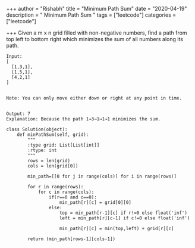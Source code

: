 +++
author = "Rishabh"
title = "Minimum Path Sum"
date = "2020-04-19"
description = " Minimum Path Sum "
tags = ["leetcode"]
categories = ["leetcode"]

+++
Given a m x n grid filled with non-negative numbers, find a path from top left to bottom right which minimizes the sum of all numbers along its path.

```
Input:
[
  [1,3,1],
  [1,5,1],
  [4,2,1]
]


Note: You can only move either down or right at any point in time.


Output: 7
Explanation: Because the path 1→3→1→1→1 minimizes the sum.

```

```
class Solution(object):
    def minPathSum(self, grid):
        """
        :type grid: List[List[int]]
        :rtype: int
        """
        rows = len(grid)
        cols = len(grid[0])
        
        min_path=[[0 for j in range(cols)] for i in range(rows)]
        
        for r in range(rows):
            for c in range(cols):
                if(r==0 and c==0):
                    min_path[r][c] = grid[0][0]
                else:
                    top = min_path[r-1][c] if r!=0 else float('inf')
                    left = min_path[r][c-1] if c!=0 else float('inf')
                        
                    min_path[r][c] = min(top,left) + grid[r][c]
                    
        return (min_path[rows-1][cols-1])
                        
                    
                    
                
```